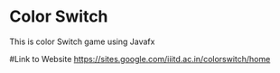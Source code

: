 # Color Switch
This is color Switch game using Javafx

#Link to Website
https://sites.google.com/iiitd.ac.in/colorswitch/home
